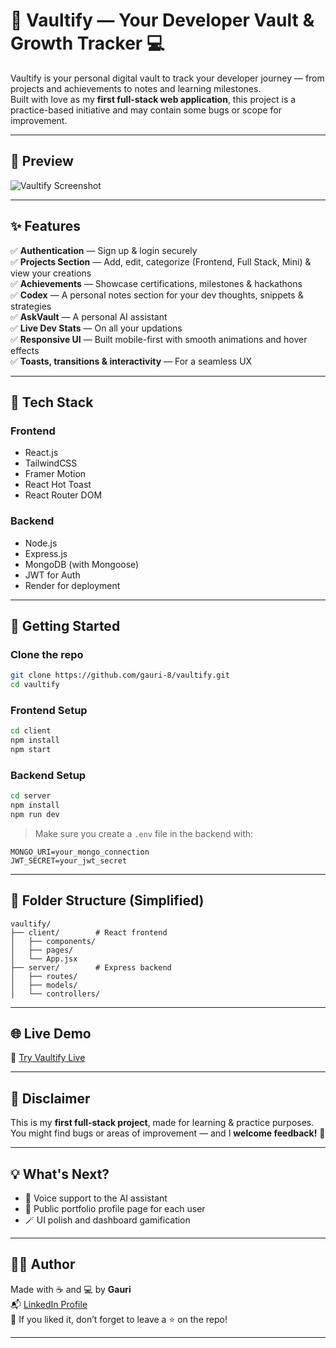 # 🚀 Vaultify — Your Developer Vault & Growth Tracker 💻

Vaultify is your personal digital vault to track your developer journey — from projects and achievements to notes and learning milestones.  
Built with love as my **first full-stack web application**, this project is a practice-based initiative and may contain some bugs or scope for improvement.


---

## 📸 Preview

![Vaultify Screenshot](https://github.com/user-attachments/assets/a936503f-1d9b-432d-9191-4df5f7e2034b)


---

## ✨ Features

✅ **Authentication** — Sign up & login securely  
✅ **Projects Section** — Add, edit, categorize (Frontend, Full Stack, Mini) & view your creations  
✅ **Achievements** — Showcase certifications, milestones & hackathons  
✅ **Codex** — A personal notes section for your dev thoughts, snippets & strategies  
✅ **AskVault** — A personal AI assistant  
✅ **Live Dev Stats** — On all your updations   
✅ **Responsive UI** — Built mobile-first with smooth animations and hover effects  
✅ **Toasts, transitions & interactivity** — For a seamless UX  

---

## 🧠 Tech Stack

### Frontend
- React.js
- TailwindCSS
- Framer Motion
- React Hot Toast
- React Router DOM

### Backend
- Node.js
- Express.js
- MongoDB (with Mongoose)
- JWT for Auth
- Render for deployment

---

## 🚀 Getting Started

### Clone the repo

```bash
git clone https://github.com/gauri-8/vaultify.git
cd vaultify
```

### Frontend Setup

```bash
cd client
npm install
npm start
```

### Backend Setup

```bash
cd server
npm install
npm run dev
```

> Make sure you create a `.env` file in the backend with:
```env
MONGO_URI=your_mongo_connection
JWT_SECRET=your_jwt_secret
```

---

## 📁 Folder Structure (Simplified)

```
vaultify/
├── client/        # React frontend
│   ├── components/
│   ├── pages/
│   └── App.jsx
├── server/        # Express backend
│   ├── routes/
│   ├── models/
│   └── controllers/
```

---

## 🌐 Live Demo

🔗 [Try Vaultify Live](https://vaultify-silk.vercel.app/)  


---


## 📌 Disclaimer

This is my **first full-stack project**, made for learning & practice purposes.  
You might find bugs or areas of improvement — and I **welcome feedback!** 🙌

---

## 💡 What's Next?

- 🔁 Voice support to the AI assistant   
- 🎨 Public portfolio profile page for each user  
- 🪄 UI polish and dashboard gamification  

---


## 🧑‍💻 Author

Made with ☕ and 💻 by **Gauri**  
📬 [LinkedIn Profile](www.linkedin.com/in/gauri18)  
🌟 If you liked it, don’t forget to leave a ⭐ on the repo!

---
